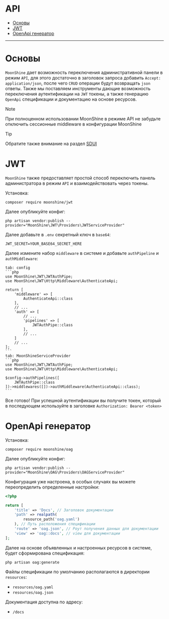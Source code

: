 # API

- [Основы](#basics)
- [JWT](#jwt)
- [OpenApi генератор](#oag)

---

<a name="basics"></a>
# Основы

`MoonShine` дает возможность переключения административной панели в режим `API`, для этого достаточно в заголовок запроса добавить `Accept: application/json`, после чего `CRUD` операции будут возвращать `json` ответы. 
Также мы поставляем инструменты дающие возможность переключения аутентификации на `JWT` токены, а также генерацию `OpenApi` спецификации и документацию на основе ресурсов.

> [!NOTE]
> При полноценном использовании MoonShine в режиме API не забудьте отключить сессионные middleware в конфигурации MoonShine

> [!TIP]
> Обратите также внимание на раздел [SDUI](/docs/{{version}}/frontend/sdui)

<a name="jwt"></a>
# JWT

`MoonShine` также предоставляет простой способ переключить панель администратора в режим `API` и взаимодействовать через токены.

Установка:

```shell
composer require moonshine/jwt
```

Далее опубликуйте конфиг:

```shell
php artisan vendor:publish --provider="MoonShine\JWT\Providers\JWTServiceProvider"
```

Далее добавьте в `.env` секретный ключ в `base64`:

```dotenv
JWT_SECRET=YOUR_BASE64_SECRET_HERE
```

Далее измените набор `middleware` в системе и добавьте `authPipeline` и `authMiddleware`:

~~~tabs
tab: config
```php
use MoonShine\JWT\JWTAuthPipe;
use MoonShine\JWT\Http\Middleware\AuthenticateApi;

return [
    'middleware' => [
        AuthenticateApi::class
    ],
    // ...
    'auth' => [
        // ...
        'pipelines' => [
            JWTAuthPipe::class
        ],
        // ...
    ]
    // ...
];
```
tab: MoonShineServiceProvider
```php
use MoonShine\JWT\JWTAuthPipe;
use MoonShine\JWT\Http\Middleware\AuthenticateApi;

$config->authPipelines([
    JWTAuthPipe::class
])->middlewares([])->authMiddleware(AuthenticateApi::class);
```
~~~

Все готово! При успешной аутентификации вы получите токен, который в последующем используйте в заголовке `Authorization: Bearer <token>`

<a name="oag"></a>
# OpenApi генератор

Установка:

```shell
composer require moonshine/oag
```

Далее опубликуйте конфиг:

```shell
php artisan vendor:publish --provider="MoonShine\OAG\Providers\OAGServiceProvider"
```

Конфигурация уже настроена, в особых случаях вы можете переопределить определенные настройки:

```php
<?php

return [
    'title' => 'Docs', // Заголовок документации
    'path' => realpath(
        resource_path('oag.yaml')
    ), // Путь расположения спецификации
    'route' => 'oag.json', // Роут получения данных для документации
    'view' => 'oag::docs', // view для документации
];
```

Далее на основе объявленных и настроенных ресурсов в системе, будет сформирована спецификация:

```shell
php artisan oag:generate
```

Файлы спецификации по умолчанию располагаются в директории `resources`:

- `resources/oag.yaml`
- `resources/oag.json`

Документация доступна по адресу:

- `/docs`

